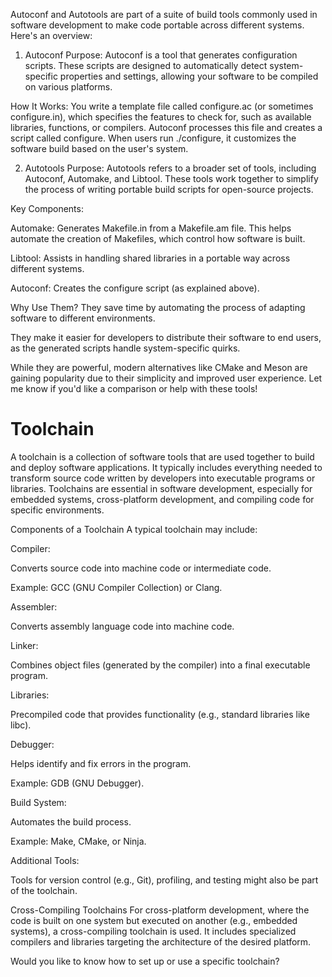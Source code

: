 Autoconf and Autotools are part of a suite of build tools commonly used in software development to make code portable across different systems. Here's an overview:

1. Autoconf
Purpose: Autoconf is a tool that generates configuration scripts. These scripts are designed to automatically detect system-specific properties and settings, allowing your software to be compiled on various platforms.

How It Works: You write a template file called configure.ac (or sometimes configure.in), which specifies the features to check for, such as available libraries, functions, or compilers. Autoconf processes this file and creates a script called configure. When users run ./configure, it customizes the software build based on the user's system.

2. Autotools
Purpose: Autotools refers to a broader set of tools, including Autoconf, Automake, and Libtool. These tools work together to simplify the process of writing portable build scripts for open-source projects.

Key Components:

Automake: Generates Makefile.in from a Makefile.am file. This helps automate the creation of Makefiles, which control how software is built.

Libtool: Assists in handling shared libraries in a portable way across different systems.

Autoconf: Creates the configure script (as explained above).

Why Use Them?
They save time by automating the process of adapting software to different environments.

They make it easier for developers to distribute their software to end users, as the generated scripts handle system-specific quirks.

While they are powerful, modern alternatives like CMake and Meson are gaining popularity due to their simplicity and improved user experience. Let me know if you'd like a comparison or help with these tools!

# Toolchain
A toolchain is a collection of software tools that are used together to build and deploy software applications. It typically includes everything needed to transform source code written by developers into executable programs or libraries. Toolchains are essential in software development, especially for embedded systems, cross-platform development, and compiling code for specific environments.

Components of a Toolchain
A typical toolchain may include:

Compiler:

Converts source code into machine code or intermediate code.

Example: GCC (GNU Compiler Collection) or Clang.

Assembler:

Converts assembly language code into machine code.

Linker:

Combines object files (generated by the compiler) into a final executable program.

Libraries:

Precompiled code that provides functionality (e.g., standard libraries like libc).

Debugger:

Helps identify and fix errors in the program.

Example: GDB (GNU Debugger).

Build System:

Automates the build process.

Example: Make, CMake, or Ninja.

Additional Tools:

Tools for version control (e.g., Git), profiling, and testing might also be part of the toolchain.

Cross-Compiling Toolchains
For cross-platform development, where the code is built on one system but executed on another (e.g., embedded systems), a cross-compiling toolchain is used. It includes specialized compilers and libraries targeting the architecture of the desired platform.

Would you like to know how to set up or use a specific toolchain?